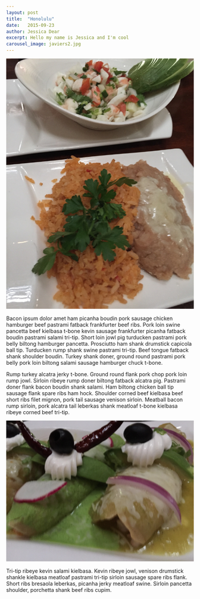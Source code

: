 ```yaml
---
layout: post
title:  "Honolulu"
date:   2015-09-23
author: Jessica Dear
excerpt: Hello my name is Jessica and I'm cool
carousel_image: javiers2.jpg
---
```



![enchilada](/images/javiers2.jpg)

Bacon ipsum dolor amet ham picanha boudin pork sausage chicken hamburger beef pastrami fatback frankfurter beef ribs. Pork loin swine pancetta beef kielbasa t-bone kevin sausage frankfurter picanha fatback boudin pastrami salami tri-tip. Short loin jowl pig turducken pastrami pork belly biltong hamburger pancetta. Prosciutto ham shank drumstick capicola ball tip. Turducken rump shank swine pastrami tri-tip. Beef tongue fatback shank shoulder boudin. Turkey shank doner, ground round pastrami pork belly pork loin biltong salami sausage hamburger chuck t-bone.

Rump turkey alcatra jerky t-bone. Ground round flank pork chop pork loin rump jowl. Sirloin ribeye rump doner biltong fatback alcatra pig. Pastrami doner flank bacon boudin shank salami. Ham biltong chicken ball tip sausage flank spare ribs ham hock. Shoulder corned beef kielbasa beef short ribs filet mignon, pork tail sausage venison sirloin. Meatball bacon rump sirloin, pork alcatra tail leberkas shank meatloaf t-bone kielbasa ribeye corned beef tri-tip.

![beans](/images/javiers_awesome.jpg)

Tri-tip ribeye kevin salami kielbasa. Kevin ribeye jowl, venison drumstick shankle kielbasa meatloaf pastrami tri-tip sirloin sausage spare ribs flank. Short ribs bresaola leberkas, picanha jerky meatloaf swine. Sirloin pancetta shoulder, porchetta shank beef ribs cupim.

